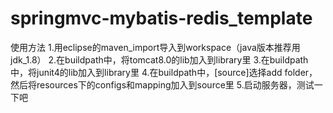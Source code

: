 # springmvc-mybatis-redis_template
使用方法
1.用eclipse的maven_import导入到workspace（java版本推荐用jdk_1.8）
2.在buildpath中，将tomcat8.0的lib加入到library里
3.在buildpath中，将junit4的lib加入到library里
4.在buildpath中，[source]选择add folder，然后将resources下的configs和mapping加入到source里
5.启动服务器，测试一下吧
